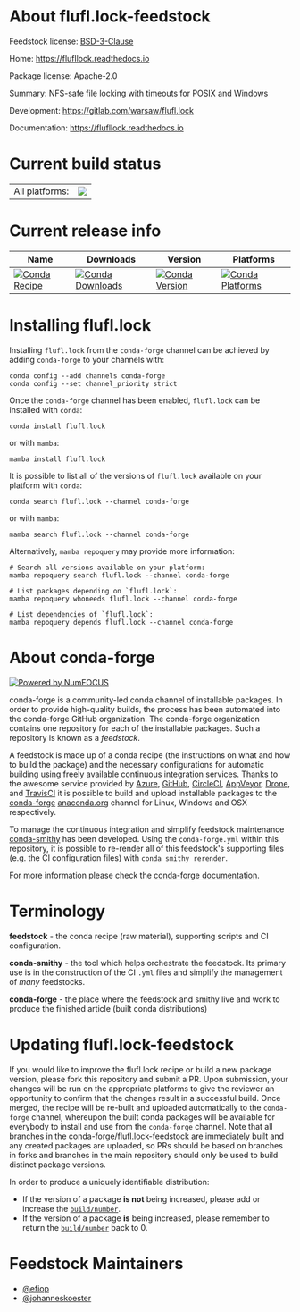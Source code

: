 About flufl.lock-feedstock
==========================

Feedstock license: [BSD-3-Clause](https://github.com/conda-forge/flufl.lock-feedstock/blob/main/LICENSE.txt)

Home: https://flufllock.readthedocs.io

Package license: Apache-2.0

Summary: NFS-safe file locking with timeouts for POSIX and Windows

Development: https://gitlab.com/warsaw/flufl.lock

Documentation: https://flufllock.readthedocs.io

Current build status
====================


<table><tr><td>All platforms:</td>
    <td>
      <a href="https://dev.azure.com/conda-forge/feedstock-builds/_build/latest?definitionId=6904&branchName=main">
        <img src="https://dev.azure.com/conda-forge/feedstock-builds/_apis/build/status/flufl.lock-feedstock?branchName=main">
      </a>
    </td>
  </tr>
</table>

Current release info
====================

| Name | Downloads | Version | Platforms |
| --- | --- | --- | --- |
| [![Conda Recipe](https://img.shields.io/badge/recipe-flufl.lock-green.svg)](https://anaconda.org/conda-forge/flufl.lock) | [![Conda Downloads](https://img.shields.io/conda/dn/conda-forge/flufl.lock.svg)](https://anaconda.org/conda-forge/flufl.lock) | [![Conda Version](https://img.shields.io/conda/vn/conda-forge/flufl.lock.svg)](https://anaconda.org/conda-forge/flufl.lock) | [![Conda Platforms](https://img.shields.io/conda/pn/conda-forge/flufl.lock.svg)](https://anaconda.org/conda-forge/flufl.lock) |

Installing flufl.lock
=====================

Installing `flufl.lock` from the `conda-forge` channel can be achieved by adding `conda-forge` to your channels with:

```
conda config --add channels conda-forge
conda config --set channel_priority strict
```

Once the `conda-forge` channel has been enabled, `flufl.lock` can be installed with `conda`:

```
conda install flufl.lock
```

or with `mamba`:

```
mamba install flufl.lock
```

It is possible to list all of the versions of `flufl.lock` available on your platform with `conda`:

```
conda search flufl.lock --channel conda-forge
```

or with `mamba`:

```
mamba search flufl.lock --channel conda-forge
```

Alternatively, `mamba repoquery` may provide more information:

```
# Search all versions available on your platform:
mamba repoquery search flufl.lock --channel conda-forge

# List packages depending on `flufl.lock`:
mamba repoquery whoneeds flufl.lock --channel conda-forge

# List dependencies of `flufl.lock`:
mamba repoquery depends flufl.lock --channel conda-forge
```


About conda-forge
=================

[![Powered by
NumFOCUS](https://img.shields.io/badge/powered%20by-NumFOCUS-orange.svg?style=flat&colorA=E1523D&colorB=007D8A)](https://numfocus.org)

conda-forge is a community-led conda channel of installable packages.
In order to provide high-quality builds, the process has been automated into the
conda-forge GitHub organization. The conda-forge organization contains one repository
for each of the installable packages. Such a repository is known as a *feedstock*.

A feedstock is made up of a conda recipe (the instructions on what and how to build
the package) and the necessary configurations for automatic building using freely
available continuous integration services. Thanks to the awesome service provided by
[Azure](https://azure.microsoft.com/en-us/services/devops/), [GitHub](https://github.com/),
[CircleCI](https://circleci.com/), [AppVeyor](https://www.appveyor.com/),
[Drone](https://cloud.drone.io/welcome), and [TravisCI](https://travis-ci.com/)
it is possible to build and upload installable packages to the
[conda-forge](https://anaconda.org/conda-forge) [anaconda.org](https://anaconda.org/)
channel for Linux, Windows and OSX respectively.

To manage the continuous integration and simplify feedstock maintenance
[conda-smithy](https://github.com/conda-forge/conda-smithy) has been developed.
Using the ``conda-forge.yml`` within this repository, it is possible to re-render all of
this feedstock's supporting files (e.g. the CI configuration files) with ``conda smithy rerender``.

For more information please check the [conda-forge documentation](https://conda-forge.org/docs/).

Terminology
===========

**feedstock** - the conda recipe (raw material), supporting scripts and CI configuration.

**conda-smithy** - the tool which helps orchestrate the feedstock.
                   Its primary use is in the construction of the CI ``.yml`` files
                   and simplify the management of *many* feedstocks.

**conda-forge** - the place where the feedstock and smithy live and work to
                  produce the finished article (built conda distributions)


Updating flufl.lock-feedstock
=============================

If you would like to improve the flufl.lock recipe or build a new
package version, please fork this repository and submit a PR. Upon submission,
your changes will be run on the appropriate platforms to give the reviewer an
opportunity to confirm that the changes result in a successful build. Once
merged, the recipe will be re-built and uploaded automatically to the
`conda-forge` channel, whereupon the built conda packages will be available for
everybody to install and use from the `conda-forge` channel.
Note that all branches in the conda-forge/flufl.lock-feedstock are
immediately built and any created packages are uploaded, so PRs should be based
on branches in forks and branches in the main repository should only be used to
build distinct package versions.

In order to produce a uniquely identifiable distribution:
 * If the version of a package **is not** being increased, please add or increase
   the [``build/number``](https://docs.conda.io/projects/conda-build/en/latest/resources/define-metadata.html#build-number-and-string).
 * If the version of a package **is** being increased, please remember to return
   the [``build/number``](https://docs.conda.io/projects/conda-build/en/latest/resources/define-metadata.html#build-number-and-string)
   back to 0.

Feedstock Maintainers
=====================

* [@efiop](https://github.com/efiop/)
* [@johanneskoester](https://github.com/johanneskoester/)


<!-- dummy commit to enable rerendering -->

